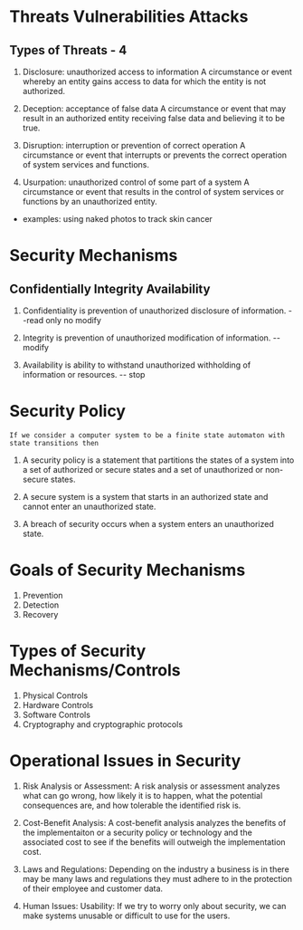 # Threats Vulnerabilities Attacks

## Types of Threats - 4
1. Disclosure: unauthorized access to information
    A circumstance or event whereby an entity gains access to data for which the entity is not authorized.

2. Deception: acceptance of false data
    A circumstance or event that may result in an authorized entity receiving false data and believing it to be true.

3. Disruption: interruption or prevention of correct operation
    A circumstance or event that interrupts or prevents the correct operation of system services and functions.

4. Usurpation: unauthorized control of some part of a system
    A circumstance or event that results in the control of system services or functions by an unauthorized entity. 

- examples: using naked photos to track skin cancer

# Security Mechanisms

## Confidentially   Integrity   Availability
1. Confidentiality is prevention of unauthorized disclosure of information. --read only no modify

2. Integrity is prevention of unauthorized modification of information. -- modify

3. Availability is ability to withstand unauthorized withholding of information or resources. -- stop

# Security Policy
    If we consider a computer system to be a finite state automaton with state transitions then

1. A security policy
    is a statement that partitions the states of a system into a set of authorized or secure states and a set of unauthorized or non-secure states.
2. A secure system
    is a system that starts in an authorized state and cannot enter an unauthorized state.

3. A breach of security
    occurs when a system enters an unauthorized state.

# Goals of Security Mechanisms

1. Prevention
2. Detection
3. Recovery

# Types of Security Mechanisms/Controls

1. Physical Controls
2. Hardware Controls
3. Software Controls
4. Cryptography and cryptographic protocols

# Operational Issues in Security

1. Risk Analysis or Assessment: A risk analysis or assessment analyzes what can go wrong, how likely it is to happen, what the potential consequences are, and how tolerable the identified risk is.

2. Cost-Benefit Analysis: A cost-benefit analysis analyzes the benefits of the implementaiton or a security policy or technology and the associated cost to see if the benefits will outweigh the implementation cost.

3. Laws and Regulations: Depending on the industry a business is in there may be many laws and regulations they must adhere to in the protection of their employee and customer data.

4. Human Issues: Usability: If we try to worry only about security, we can make systems unusable or difficult to use for the users.